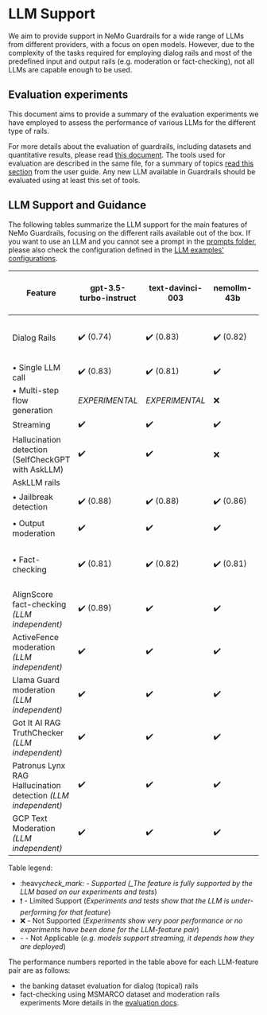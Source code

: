 # LLM Support

We aim to provide support in NeMo Guardrails for a wide range of LLMs from different providers,
with a focus on open models.
However, due to the complexity of the tasks required for employing dialog rails and most of the predefined
input and output rails (e.g. moderation or fact-checking), not all LLMs are capable enough to be used.

## Evaluation experiments

This document aims to provide a summary of the evaluation experiments we have employed to assess
the performance of various LLMs for the different type of rails.

For more details about the evaluation of guardrails, including datasets and quantitative results,
please read [this document](../evaluation/README.md).
The tools used for evaluation are described in the same file, for a summary of topics [read this section](../README.md#evaluation-tools) from the user guide.
Any new LLM available in Guardrails should be evaluated using at least this set of tools.

## LLM Support and Guidance

The following tables summarize the LLM support for the main features of NeMo Guardrails, focusing on the different rails available out of the box.
If you want to use an LLM and you cannot see a prompt in the [prompts folder](https://github.com/NVIDIA/NeMo-Guardrails/tree/develop/nemoguardrails/llm/prompts), please also check the configuration defined in the [LLM examples' configurations](https://github.com/NVIDIA/NeMo-Guardrails/tree/develop/examples/configs/llm/README.md).

| Feature                                                       | gpt-3.5-turbo-instruct    | text-davinci-003          | nemollm-43b               | llama-2-13b-chat          | falcon-7b-instruct        | gpt-3.5-turbo             | gpt-4              | gpt4all-13b-snoozy   | vicuna-7b-v1.3       | mpt-7b-instruct      | dolly-v2-3b          | HF Pipeline model                  |
| ------------------------------------------------------------- | ------------------------- | ------------------------- | ------------------------- | ------------------------- | ------------------------- | ------------------------- | ------------------ | -------------------- | -------------------- | -------------------- | -------------------- | ---------------------------------- |
| Dialog Rails                                                  | :heavy_check_mark: (0.74) | :heavy_check_mark: (0.83) | :heavy_check_mark: (0.82) | :heavy_check_mark: (0.77) | :heavy_check_mark: (0.76) | :exclamation: (0.45)      | :exclamation:      | :exclamation: (0.54) | :exclamation: (0.54) | :exclamation: (0.50) | :exclamation: (0.40) | :exclamation: _(DEPENDS ON MODEL)_ |
| &bull; Single LLM call                                        | :heavy_check_mark: (0.83) | :heavy_check_mark: (0.81) | :heavy_check_mark:        | :x:                       | :x:                       | :x:                       | :x:                | :x:                  | :x:                  | :x:                  | :x:                  | :x:                                |
| &bull; Multi-step flow generation                             | _EXPERIMENTAL_            | _EXPERIMENTAL_            | :x:                       | :x:                       | :x:                       | :x:                       | :x:                | :x:                  | :x:                  | :x:                  | :x:                  | :x:                                |
| Streaming                                                     | :heavy_check_mark:        | :heavy_check_mark:        | :heavy_check_mark:        | -                         | -                         | :heavy_check_mark:        | :heavy_check_mark: | -                    | -                    | -                    | -                    | :heavy_check_mark:                 |
| Hallucination detection (SelfCheckGPT with AskLLM)            | :heavy_check_mark:        | :heavy_check_mark:        | :x:                       | :x:                       | :x:                       | :x:                       | :x:                | :x:                  | :x:                  | :x:                  | :x:                  | :x:                                |
| AskLLM rails                                                  |                           |                           |                           |                           |                           |                           |                    |                      |                      |                      |                      |                                    |
| &bull; Jailbreak detection                                    | :heavy_check_mark: (0.88) | :heavy_check_mark: (0.88) | :heavy_check_mark: (0.86) | :x:                       | :x:                       | :heavy_check_mark: (0.85) | :x:                | :x:                  | :x:                  | :x:                  | :x:                  | :x:                                |
| &bull; Output moderation                                      | :heavy_check_mark:        | :heavy_check_mark:        | :heavy_check_mark:        | :x:                       | :x:                       | :heavy_check_mark: (0.85) | :x:                | :x:                  | :x:                  | :x:                  | :x:                  | :x:                                |
| &bull; Fact-checking                                          | :heavy_check_mark: (0.81) | :heavy_check_mark: (0.82) | :heavy_check_mark: (0.81) | :heavy_check_mark: (0.80) | :x:                       | :heavy_check_mark: (0.83) | :x:                | :x:                  | :x:                  | :x:                  | :x:                  | :exclamation: _(DEPENDS ON MODEL)_ |
| AlignScore fact-checking _(LLM independent)_                  | :heavy_check_mark: (0.89) | :heavy_check_mark:        | :heavy_check_mark:        | :heavy_check_mark:        | :heavy_check_mark:        | :heavy_check_mark:        | :heavy_check_mark: | :heavy_check_mark:   | :heavy_check_mark:   | :heavy_check_mark:   | :heavy_check_mark:   | :heavy_check_mark:                 |
| ActiveFence moderation _(LLM independent)_                    | :heavy_check_mark:        | :heavy_check_mark:        | :heavy_check_mark:        | :heavy_check_mark:        | :heavy_check_mark:        | :heavy_check_mark:        | :heavy_check_mark: | :heavy_check_mark:   | :heavy_check_mark:   | :heavy_check_mark:   | :heavy_check_mark:   | :heavy_check_mark:                 |
| Llama Guard moderation _(LLM independent)_                    | :heavy_check_mark:        | :heavy_check_mark:        | :heavy_check_mark:        | :heavy_check_mark:        | :heavy_check_mark:        | :heavy_check_mark:        | :heavy_check_mark: | :heavy_check_mark:   | :heavy_check_mark:   | :heavy_check_mark:   | :heavy_check_mark:   | :heavy_check_mark:                 |
| Got It AI RAG TruthChecker _(LLM independent)_                | :heavy_check_mark:        | :heavy_check_mark:        | :heavy_check_mark:        | :heavy_check_mark:        | :heavy_check_mark:        | :heavy_check_mark:        | :heavy_check_mark: | :heavy_check_mark:   | :heavy_check_mark:   | :heavy_check_mark:   | :heavy_check_mark:   | :heavy_check_mark:                 |
| Patronus Lynx RAG Hallucination detection _(LLM independent)_ | :heavy_check_mark:        | :heavy_check_mark:        | :heavy_check_mark:        | :heavy_check_mark:        | :heavy_check_mark:        | :heavy_check_mark:        | :heavy_check_mark: | :heavy_check_mark:   | :heavy_check_mark:   | :heavy_check_mark:   | :heavy_check_mark:   | :heavy_check_mark:                 |
| GCP Text Moderation _(LLM independent)_                       | :heavy_check_mark:        | :heavy_check_mark:        | :heavy_check_mark:        | :heavy_check_mark:        | :heavy_check_mark:        | :heavy_check_mark:        | :heavy_check_mark: | :heavy_check_mark:   | :heavy_check_mark:   | :heavy_check_mark:   | :heavy_check_mark:   | :heavy_check_mark:                 |

Table legend:

- :heavy*check_mark: - Supported (\_The feature is fully supported by the LLM based on our experiments and tests*)
- :exclamation: - Limited Support (_Experiments and tests show that the LLM is under-performing for that feature_)
- :x: - Not Supported (_Experiments show very poor performance or no experiments have been done for the LLM-feature pair_)
- \- - Not Applicable (_e.g. models support streaming, it depends how they are deployed_)

The performance numbers reported in the table above for each LLM-feature pair are as follows:

- the banking dataset evaluation for dialog (topical) rails
- fact-checking using MSMARCO dataset and moderation rails experiments
  More details in the [evaluation docs](https://github.com/NVIDIA/NeMo-Guardrails/tree/develop/nemoguardrails/eval/README.md).
